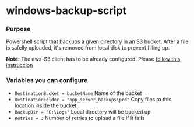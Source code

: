 # windows-backup-script

### Purpose
Powershell script that backups a given directory in an S3 bucket. After a file is safelly uploaded, it's removed from local disk to prevent filling up. 

**Note:** The aws-S3 client has to be already configured. Please [follow this instruccion](https://docs.aws.amazon.com/powershell/latest/userguide/specifying-your-aws-credentials.html)

### Variables you can configure
 - `DestinationBucket = bucketName` Name of the bucket
 - `DestinationFolder = "app_server_backups\prd"` Copy files to this location inside the bucket
 - `BackupDir = "C:\Logs"` Local directory will be backed up
 - `Retries = 3` Number of retries to upload a file if it fails
